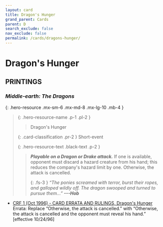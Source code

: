 ```yaml
---
layout: card
title: Dragon's Hunger
grand_parent: Cards
parent: D
search_exclude: false
nav_exclude: false
permalink: /cards/dragons-hunger/
---
```


# Dragon's Hunger


## PRINTINGS


### _Middle-earth: The Dragons_

{: .hero-resource .mx-sm-6 .mx-md-8 .mx-lg-10 .mb-4 }
> {: .hero-resource-name .p-1 .pl-2 }
> > <div class="card-mp"></div>
> > <div class="card-name">Dragon's Hunger</div>
>
> {: .card-classification .pr-2 }
> Short-event
>
> {: .hero-resource-text .black-text .p-2 }
> > ***Playable on a Dragon or Drake attack.*** If one is available, opponent must discard a hazard creature from his hand; this reduces the company's hazard limit by one. Otherwise, the attack is cancelled. 
> > 
> > {: .fs-3 } 
> > _“The ponies screamed with terror, burst their ropes, and galloped wildly off. The dragon swooped and turned to pursue them...”_ ***---&#65279;Hob*** 
> 

 - [CRF 1 (Oct 1996) - CARD ERRATA AND RULINGS, Dragon's Hunger](/original/rulings/crf-1/#dragons-hunger)<br>Errata: Replace “Otherwise, the attack is cancelled.” with “Otherwise, the attack is cancelled and the opponent must reveal his hand.” [effective 10/24/96]
